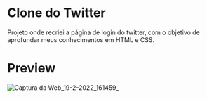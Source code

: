 # Clone do Twitter
 Projeto onde recriei a página de login do twitter, com o objetivo de aprofundar meus conhecimentos em HTML e CSS.

# Preview
![Captura da Web_19-2-2022_161459_](https://user-images.githubusercontent.com/98492477/154815612-48cd97e2-39a7-4f62-8dd2-34ddc35fc908.jpeg)
